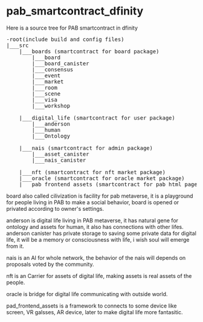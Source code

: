 # pab_smartcontract_dfinity

Here is a source tree for PAB smartcontract in dfinity
<pre>
-root(include build and config files)
|___src
    |___boards (smartcontract for board package)
        |___board
        |___board_canister
        |___consensus
        |___event
        |___market
        |___room
        |___scene
        |___visa
        |___workshop<br />
    |___digital_life (smartcontract for user package)
        |___anderson
        |___human
        |___Ontology<br />
    |___nais (smartcontract for admin package)
        |___asset_canister
        |___nais_canister<br />
    |___nft (smartcontract for nft market package)
    |___oracle (smartcontract for oracle market package)
    |___pab_frontend_assets (smartcontract for pab html page package)
</pre>

board also called cilivization is facility for pab metaverse, it is a playground for people living in PAB to 
make a social behavior, board is opened or privated according to owner's settings.

anderson is digital life living in PAB metaverse, it has natural gene for ontology and assets for human, it also has connections with other lifes. anderson canister has private storage to saving some private data for digital life, it will be a memory or consciousness with life, i wish soul will emerge from it.

nais is an AI for whole network, the behavior of the nais will depends on proposals voted by the community.

nft is an Carrier for assets of digital life, making assets is real assets of the people.

oracle is bridge for digital life communicating with outside world.

pad_frontend_assets is a framework to connects to some device like screen, VR galsses, AR device, later to make digital life more fantasitic.
